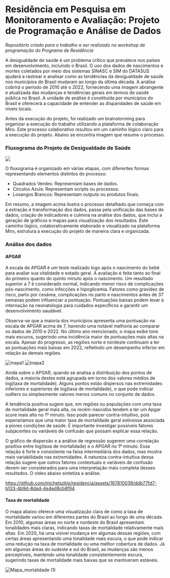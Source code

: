 # Residência em Pesquisa em Monitoramento e Avaliação: Projeto de Programação e Análise de Dados

_Repositório criado para o trabalho a ser realizado no workshop de programação do Programa de Residência_

A desigualdade de saúde é um problema crítico que prevalece nos países em desenvolvimento, incluindo o Brasil. O uso dos dados de nascimentos e mortes coletados por meio dos sistemas SINASC e SIM do DATASUS ajudará a rastrear e analisar como as tendências da desigualdade de saúde nos municípios do Brasil mudaram ao longo da última década. A análise cobrirá o período de 2010 até o 2022, fornecendo uma imagem abrangente e atualizada das mudanças e tendências gerais em termos de saúde pública no Brasil. A unidade de análise é constituída por municípios do Brasil e oferecerá a capacidade de entender as disparidades de saúde em níveis locais.

Antes da execução do projeto, foi realizado um brainstorming para organizar a execução do trabalho utilizando a plataforma de colaboração Miro. Este processo colaborativo resultou em um caminho lógico claro para a execução do projeto. Abaixo se encontra imagem que resume o processo.

### Fluxograma do Projeto de Desigualdade de Saúde
![](https://github.com/michelszklo/residencia/assets/167810039/dc40532f-a6e4-4a21-bd38-d9a1ca8d8315)

O fluxograma é organizado em várias etapas, com diferentes formas representando elementos distintos do processo:

- Quadrados Verdes: Representam bases de dados.
- Círculos Azuis: Representam scripts ou processos.
- Losangos Brancos: Representam outputs ou produtos finais.

Em resumo, a imagem acima ilustra o processo detalhado que começa com a extração e transformação dos dados, passa pela unificação das bases de dados, criação de indicadores e culmina na análise dos dados, que inclui a geração de gráficos e mapas para visualização dos resultados. Este caminho lógico, colaborativamente elaborado e visualizado na plataforma Miro, estrutura a execução do projeto de maneira clara e organizada.

### Análise dos dados
#### APGAR
A escala de APGAR é um teste realizado logo após o nascimento do bebê para avaliar sua vitalidade e estado geral. A avaliação é feita tanto ao final do primeiro quanto do quinto minuto após o nascimento. Um resultado superior a 7 é considerado normal, indicando menor risco de complicações pós-nascimento, como infecções e hipoglicemia. Fatores como gravidez de risco, parto por cesárea, complicações no parto e nascimentos antes de 37 semanas podem influenciar a pontuação. Pontuações baixas podem levar à internação na neonatologia para cuidados específicos e garantir um desenvolvimento saudável.

Observa-se que a maioria dos municípios apresenta uma pontuação na escala de APGAR acima de 7, havendo uma notável melhoria ao comparar os dados de 2010 e 2022. No último ano mencionado, o mapa exibe tons mais escuros, sugerindo uma incidência maior de pontuações mais altas na escala. Apesar do progresso, as regiões norte e nordeste continuam a ter as pontuações mais baixas em 2022, refletindo um desempenho inferior em relação às demais regiões.


![mapa1](https://github.com/michelszklo/residencia/assets/167810039/20c05910-eca7-4d3d-ab7b-0896edec046a)
![mapa2](https://github.com/michelszklo/residencia/assets/167810039/979100e6-2137-47e6-8bc2-f276a2ad01e1)

Ainda sobre o APGAR, quando se analisa a distribuição dos pontos de dados, a maioria destes está agrupada em torno dos valores médios de log(taxa de mortalidade). Alguns pontos estão dispersos nas extremidades inferiores e superiores de log(taxa de mortalidade), o que pode indicar outliers ou simplesmente valores menos comuns no conjunto de dados.

A tendência positiva sugere que, em regiões ou populações com uma taxa de mortalidade geral mais alta, os recém-nascidos tendem a ter um Apgar score mais alto no 1º minuto. Isso pode parecer contra-intuitivo, pois esperaríamos que uma maior taxa de mortalidade geral estivesse associada a piores condições de saúde. É importante investigar possíveis fatores subjacentes ou variáveis de confusão que possam explicar essa relação.

O gráfico de dispersão e a análise de regressão sugerem uma correlação positiva entre log(taxa de mortalidade) e o APGAR no 1º minuto. Essa relação é forte e consistente na faixa intermediária dos dados, mas mostra mais variabilidade nas extremidades. A natureza contra-intuitiva dessa relação sugere que outros fatores contextuais e variáveis de confusão devem ser considerados para uma interpretação mais completa desses resultados. O vídeo abaixo sintetiza a análise.

https://github.com/michelszklo/residencia/assets/167810039/ddb77fd7-b133-4b9d-8dad-4e4ed8cb8f94

#### Taxa de mortalidade

O mapa abaixo oferece uma visualização clara de como a taxa de mortalidade variou em diferentes partes do Brasil ao longo de uma década. Em 2010, algumas áreas no norte e nordeste do Brasil apresentam tonalidades mais claras, indicando taxas de mortalidade relativamente mais altas. Em 2020, há uma visível mudança em algumas dessas regiões, com certas áreas apresentando uma tonalidade mais escura, o que pode indicar uma redução na taxa de mortalidade ou uma melhor cobertura de dados. Já em algumas áreas do sudeste e sul do Brasil, as mudanças são menos perceptíveis, mantendo uma tonalidade consistentemente escura, sugerindo taxas de mortalidade mais baixas que se mantiveram estáveis.

![Mapa_mortalidade (1)](https://github.com/michelszklo/residencia/assets/167810039/62054fe2-5f35-480d-920e-cdfa4e3c4029)
